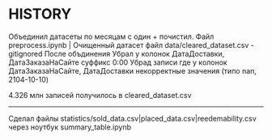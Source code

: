 # HISTORY

Объединил датасеты по месяцам с один + почистил. Файл preprocess.ipynb | Очищенный датасет файл data/cleared_dataset.csv - gitignored 
После объдинения
Убрал у колонок ДатаДоставки, ДатаЗаказаНаСайте суффикс 0:00
Убрад записи где у колонок ДатаЗаказаНаСайте, ДатаДоставки некорректные значения (типо nan, 2104-10-10)

4.326 млн записей получилось в cleared_dataset.csv

---------

Сделал файлы statistics/sold_data.csv|placed_data.csv|reedemability.csv через ноутбук summary_table.ipynb

